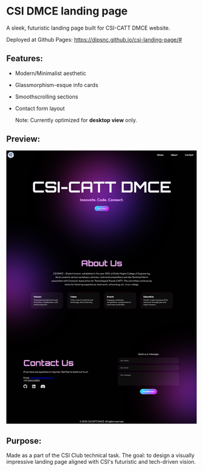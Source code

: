 # CSI DMCE landing page

A sleek, futuristic landing page built for CSI-CATT DMCE website. <br>

Deployed at Github Pages: https://dipsnc.github.io/csi-landing-page/#

## Features:
- Modern/Minimalist aesthetic
- Glassmorphism-esque info cards
- Smoothscrolling sections
- Contact form layout

  Note: Currently optimized for **desktop view** only. 

## Preview:

![alt text](image.png)

## Purpose:

Made as a part of the CSI Club technical task. 
The goal: to design a visually impressive landing page aligned with CSI's futuristic and tech-driven vision.
